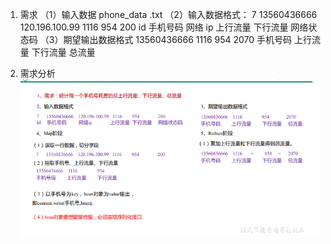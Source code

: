 1. 需求
（1）输入数据
phone_data .txt
（2）输入数据格式：
7 13560436666 120.196.100.99 1116 954 200
id 手机号码 网络 ip 上行流量 下行流量 网络状态码
（3）期望输出数据格式
13560436666 1116 954 2070
手机号码 上行流量 下行流量 总流量

2. 需求分析
![img.png](img.png)